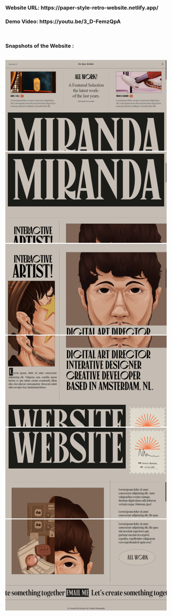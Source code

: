 <h3>Website URL: https://paper-style-retro-website.netlify.app/</h3>
<h3>Demo Video: https://youtu.be/3_D-FemzQpA </h3>
<br> 
<h3>Snapshots of the Website : </h3>
<br>
<img src="https://github.com/vedant-deshmukh/web-dev-practice/blob/main/Retro%20Style%20Website/website-snapshots/1%20(1).png">
<img src="https://github.com/vedant-deshmukh/web-dev-practice/blob/main/Retro%20Style%20Website/website-snapshots/1%20(2).png">
<img src="https://github.com/vedant-deshmukh/web-dev-practice/blob/main/Retro%20Style%20Website/website-snapshots/1%20(3).png">
<img src="https://github.com/vedant-deshmukh/web-dev-practice/blob/main/Retro%20Style%20Website/website-snapshots/1%20(4).png">
<img src="https://github.com/vedant-deshmukh/web-dev-practice/blob/main/Retro%20Style%20Website/website-snapshots/1%20(5).png">
<img src="https://github.com/vedant-deshmukh/web-dev-practice/blob/main/Retro%20Style%20Website/website-snapshots/1%20(6).png">
